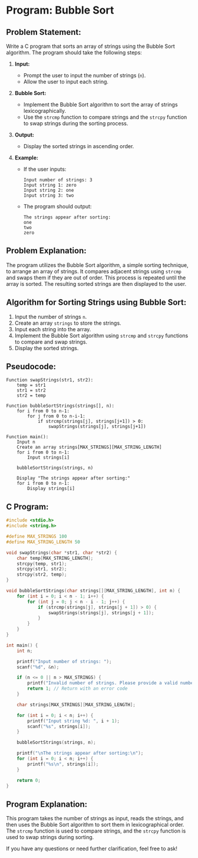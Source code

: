 # Program: Bubble Sort

## Problem Statement:

Write a C program that sorts an array of strings using the Bubble Sort algorithm. The program should take the following
steps:

1. **Input:**
    - Prompt the user to input the number of strings (`n`).
    - Allow the user to input each string.

2. **Bubble Sort:**
    - Implement the Bubble Sort algorithm to sort the array of strings lexicographically.
    - Use the `strcmp` function to compare strings and the `strcpy` function to swap strings during the sorting process.

3. **Output:**
    - Display the sorted strings in ascending order.

4. **Example:**
    - If the user inputs:
      ```
      Input number of strings: 3
      Input string 1: zero
      Input string 2: one
      Input string 3: two
      ```
    - The program should output:
      ```
      The strings appear after sorting:
      one
      two
      zero
      ```

## Problem Explanation:

The program utilizes the Bubble Sort algorithm, a simple sorting technique, to arrange an array of strings. It compares
adjacent strings using `strcmp` and swaps them if they are out of order. This process is repeated until the array is
sorted. The resulting sorted strings are then displayed to the user.

## Algorithm for Sorting Strings using Bubble Sort:

1. Input the number of strings `n`.
2. Create an array `strings` to store the strings.
3. Input each string into the array.
4. Implement the Bubble Sort algorithm using `strcmp` and `strcpy` functions to compare and swap strings.
5. Display the sorted strings.

## Pseudocode:

```
Function swapStrings(str1, str2):
    temp = str1
    str1 = str2
    str2 = temp

Function bubbleSortStrings(strings[], n):
    for i from 0 to n-1:
        for j from 0 to n-i-1:
            if strcmp(strings[j], strings[j+1]) > 0:
                swapStrings(strings[j], strings[j+1])

Function main():
    Input n
    Create an array strings[MAX_STRINGS][MAX_STRING_LENGTH]
    for i from 0 to n-1:
        Input strings[i]
    
    bubbleSortStrings(strings, n)
    
    Display "The strings appear after sorting:"
    for i from 0 to n-1:
        Display strings[i]
```

## C Program:

```c
#include <stdio.h>
#include <string.h>

#define MAX_STRINGS 100
#define MAX_STRING_LENGTH 50

void swapStrings(char *str1, char *str2) {
    char temp[MAX_STRING_LENGTH];
    strcpy(temp, str1);
    strcpy(str1, str2);
    strcpy(str2, temp);
}

void bubbleSortStrings(char strings[][MAX_STRING_LENGTH], int n) {
    for (int i = 0; i < n - 1; i++) {
        for (int j = 0; j < n - i - 1; j++) {
            if (strcmp(strings[j], strings[j + 1]) > 0) {
                swapStrings(strings[j], strings[j + 1]);
            }
        }
    }
}

int main() {
    int n;

    printf("Input number of strings: ");
    scanf("%d", &n);

    if (n <= 0 || n > MAX_STRINGS) {
        printf("Invalid number of strings. Please provide a valid number.\n");
        return 1; // Return with an error code
    }

    char strings[MAX_STRINGS][MAX_STRING_LENGTH];

    for (int i = 0; i < n; i++) {
        printf("Input string %d: ", i + 1);
        scanf("%s", strings[i]);
    }

    bubbleSortStrings(strings, n);

    printf("\nThe strings appear after sorting:\n");
    for (int i = 0; i < n; i++) {
        printf("%s\n", strings[i]);
    }

    return 0;
}
```

## Program Explanation:

This program takes the number of strings as input, reads the strings, and then uses the Bubble Sort algorithm to sort
them in lexicographical order. The `strcmp` function is used to compare strings, and the `strcpy` function is used to
swap strings during sorting.

If you have any questions or need further clarification, feel free to ask!